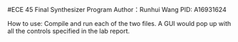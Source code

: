 #ECE 45 Final Synthesizer Program
Author：Runhui Wang
PID: A16931624


How to use: 
  Compile and run each of the two files. A GUI would pop up with all the controls specified in the lab report. 
